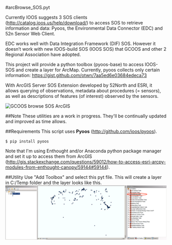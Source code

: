 #arcBrowse_SOS.pyt

Currently IOOS suggests 3 SOS clients    (http://catalog.ioos.us/help/download/) to access SOS to retrieve information and data: Pyoos, the Environmental Data Connector (EDC) and 52n Sensor Web Client.

EDC works well with Data Integration Framework (DIF) SOS. However it doesn’t work with new IOOS-build SOS (IOOS SOS) that GCOOS and other 2 Regional Association have adopted.

This project will provide a python toolbox (pyoos-base) to access IOOS-SOS and create a layer for ArcMap.
Currently, pyoos collects only certain information: <a href="https://gist.github.com/otwn/7aa5ed6e03684edeca73">https://gist.github.com/otwn/7aa5ed6e03684edeca73</a> 

With ArcGIS Server SOS Extension developed by 52North and ESRI, it allows querying of observations, metadata about procedures (= sensors), as well as descriptions of features (of interest) observed by the sensors.


![GCOOS browse SOS ArcGIS](http://data.gcoos.org/documents/browseSOS_ArcGIS.png)

##Note
These utilities are a work in progress. They'll be continually updated and improved as time allows. 

##Requirements
This script uses **Pyoos** (http://github.com/ioos/pyoos).
```
$ pip install pyoos
```
Note that I'm using Enthought and/or Anaconda python package manager and set it up to access them from ArcGIS (http://gis.stackexchange.com/questions/59012/how-to-access-esri-arcpy-modules-from-enthought-canopy/59144#59144).

##Utility
Use "Add Toolbox" and select this pyt file. This will create a layer in C:/Temp folder and the layer looks like this.
![Demo](img/arc.png)
